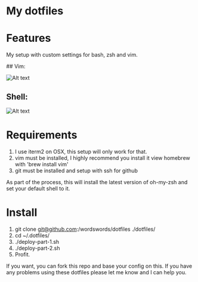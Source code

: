 # My dotfiles

# Features

My setup with custom settings for bash, zsh and vim.

## Vim:

![Alt text](http://i.imgur.com/ghAavTh.png "My vim setup")

## Shell:

![Alt text](http://i.imgur.com/aMrGjDy.png "My zsh setup")

# Requirements

1. I use iterm2 on OSX, this setup will only work for that.
2. vim must be installed, I highly recommend you install it view homebrew with 'brew install vim'
3. git must be installed and setup with ssh for github

As part of the process, this will install the latest version of oh-my-zsh and set your default shell to it.


# Install

1. git clone git@github.com:/wordswords/dotfiles ./dotfiles/
2. cd ~/.dotfiles/
3. ./deploy-part-1.sh
4. ./deploy-part-2.sh
5. Profit.

If you want, you can fork this repo and base your config on this. If you have any problems using these dotfiles please let me know and I can help you.

